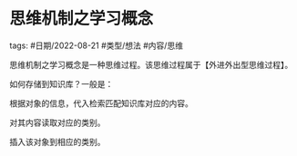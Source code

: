 # 思维机制之学习概念



tags: #日期/2022-08-21 #类型/想法 #内容/思维 



思维机制之学习概念是一种思维过程。该思维过程属于【外进外出型思维过程】。


如何存储到知识库？一般是：

根据对象的信息，代入检索匹配知识库对应的内容。

对其内容读取对应的类别。

插入该对象到相应的类别。
